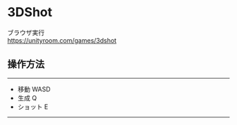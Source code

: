 # 3DShot
ブラウザ実行  
https://unityroom.com/games/3dshot  

## 操作方法  
***
* 移動	WASD
* 生成	Q
* ショット	E

***
